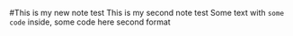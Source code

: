 #This is my new note test
This is my second note test
Some text with `some code` inside,
    some code here second format
